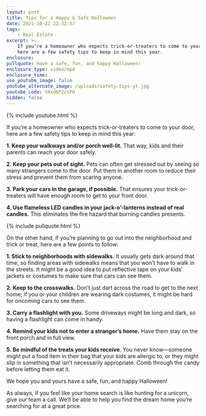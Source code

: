```yaml
---
layout: post
title: Tips for a Happy & Safe Halloween
date: 2021-10-22 22:32:57
tags:
    - Real Estate
excerpt: >-
    If you’re a homeowner who expects trick-or-treaters to come to your door,
    here are a few safety tips to keep in mind this year.
enclosure:
pullquote: Have a safe, fun, and happy Halloween!
enclosure_type: video/mp4
enclosure_time:
use_youtube_image: false
youtube_alternate_image: /uploads/safety-tips-yt.jpg
youtube_code: VAxd6P2csPU
hidden: false
---
```

{% include youtube.html %}

If you’re a homeowner who expects trick-or-treaters to come to your door, here are a few safety tips to keep in mind this year:

**1\. Keep your walkways and/or porch well-lit.** That way, kids and their parents can reach your door safely.

**2\. Keep your pets out of sight.** Pets can often get stressed out by seeing so many strangers come to the door. Put them in another room to reduce their stress and prevent them from scaring anyone.

**3\. Park your cars in the garage, if possible.** That ensures your trick-or-treaters will have enough room to get to your front door.

**4\. Use flameless LED candles in your jack-o’-lanterns instead of real candles.** This eliminates the fire hazard that burning candles presents.

{% include pullquote.html %}

On the other hand, if you’re planning to go out into the neighborhood and trick or treat, here are a few points to follow:

**1\. Stick to neighborhoods with sidewalks.** It usually gets dark around that time, so finding areas with sidewalks means that you won’t have to walk in the streets. It might be a good idea to put reflective tape on your kids’ jackets or costumes to make sure that cars can see them.

**2\. Keep to the crosswalks.** Don’t just dart across the road to get to the next home; if you or your children are wearing dark costumes, it might be hard for oncoming cars to see them.

**3\. Carry a flashlight with you.** Some driveways might be long and dark, so having a flashlight can come in handy.

**4\. Remind your kids not to enter a stranger’s home.** Have them stay on the front porch and in full view.

**5\. Be mindful of the treats your kids receive**. You never know—someone might put a food item in their bag that your kids are allergic to, or they might slip in something that isn’t necessarily appropriate. Comb through the candy before letting them eat it.

We hope you and yours have a safe, fun, and happy Halloween\!

As always, if you feel like your home search is like hunting for a unicorn, give our team a call. We’ll be able to help you find the dream home you’re searching for at a great price.
